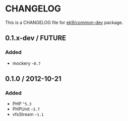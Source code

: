 # CHANGELOG

This is a CHANGELOG file for [ek9/common-dev][0] package.

## 0.1.x-dev / FUTURE

### Added

- mockery `~0.7`

## 0.1.0 / 2012-10-21

### Added

- PHP `^5.3`
- PHPUnit `~3.7`
- vfsStream `~1.1`

[0]: https://packagist.org/packages/ek9/common-dev
